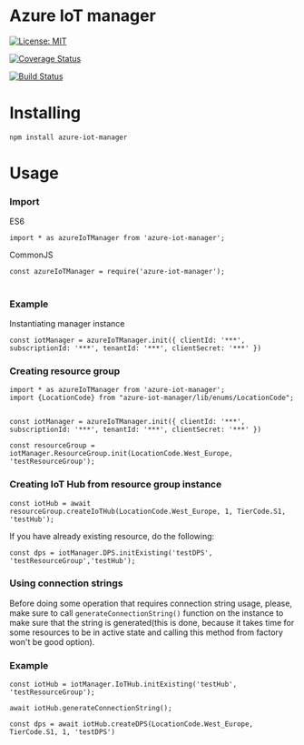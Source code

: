 # Azure IoT manager
[![License: MIT](https://img.shields.io/badge/License-MIT-green.svg)](https://opensource.org/licenses/MIT)

[![Coverage Status](https://coveralls.io/repos/github/viciniti/azure-iot-manager/badge.svg?branch=master)](https://coveralls.io/github/viciniti/azure-iot-manager?branch=master)

[![Build Status](https://travis-ci.org/viciniti/azure-iot-manager.svg?branch=master)](https://travis-ci.org/viciniti/azure-iot-manager)

# Installing
``npm install azure-iot-manager``
# Usage

### Import

ES6

``import * as azureIoTManager from 'azure-iot-manager';``

CommonJS

``const azureIoTManager = require('azure-iot-manager');``

#

### Example

Instantiating manager instance

``const iotManager = azureIoTManager.init({ clientId: '***', subscriptionId: '***', tenantId: '***', clientSecret: '***' })``

### Creating resource group
```
import * as azureIoTManager from 'azure-iot-manager';
import {LocationCode} from "azure-iot-manager/lib/enums/LocationCode";


const iotManager = azureIoTManager.init({ clientId: '***', subscriptionId: '***', tenantId: '***', clientSecret: '***' })

const resourceGroup = iotManager.ResourceGroup.init(LocationCode.West_Europe, 'testResourceGroup');
```
### Creating IoT Hub from resource group instance

```
const iotHub = await resourceGroup.createIoTHub(LocationCode.West_Europe, 1, TierCode.S1, 'testHub');
```

If you have already existing resource, do the following:

```
const dps = iotManager.DPS.initExisting('testDPS', 'testResourceGroup','testHub');
```

### Using connection strings

Before doing some operation that requires connection string usage, please, make sure to call `generateConnectionString()` function on the instance to make sure
that the string is generated(this is done, because it takes time for some resources to be in active state and calling this method from factory won't be good option).

### Example

```
const iotHub = iotManager.IoTHub.initExisting('testHub', 'testResourceGroup');

await iotHub.generateConnectionString();

const dps = await iotHub.createDPS(LocationCode.West_Europe, TierCode.S1, 1, 'testDPS')
```

#

